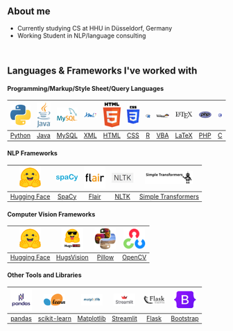 ## About me

- Currently studying CS at HHU in Düsseldorf, Germany
- Working Student in NLP/language consulting

<br>

## Languages & Frameworks I've worked with

#### Programming/Markup/Style Sheet/Query Languages

|       <img src="python.png" width=50>        |      <img src="java.png" width=50>       |       <img src="mysql.png" width=50>       |       <img src="xml.png" width=50>        |        <img src="html.png" width=50>        |          <img src="css.png" width=50>           |         <img src="r.png" width=50>         |                         <img src="vba.png" width=50>                         |           <img src="latex.png" width=50>           |      <img src="php.png" width=50>      |               <img src="c.png" width=50>                |
|:--------------------------------------------:|:----------------------------------------:|:------------------------------------------:|:-----------------------------------------:|:-------------------------------------------:|:-----------------------------------------------:|:------------------------------------------:|:----------------------------------------------------------------------------:|:--------------------------------------------------:|:--------------------------------------:|:-------------------------------------------------------:|
| <a href="https://www.python.org/">Python</a> | <a href="https://www.java.com/">Java</a> | <a href="https://www.mysql.com/">MySQL</a> | <a href="https://www.w3.org/XML/">XML</a> | <a href="https://www.w3.org/html/">HTML</a> | <a href="https://www.w3.org/Style/CSS/">CSS</a> | <a href="https://www.r-project.org/">R</a> | <a href="https://learn.microsoft.com/en-us/office/vba/api/overview/">VBA</a> | <a href="https://www.latex-project.org/">LaTeX</a> | <a href="https://www.php.net/">PHP</a> | <a href="https://www.iso.org/standard/74528.html">C</a> |

#### NLP Frameworks

|        <img src="huggingface.png" width=50>         |    <img src="spacy.png" width=50>     |            <img src="flair.png" width=50>             |       <img src="nltk.png" width=50>       |           <img src="simpletransformers.png" width=110>           |
|:---------------------------------------------------:|:-------------------------------------:|:-----------------------------------------------------:|:-----------------------------------------:|:----------------------------------------------------------------:|
| <a href="https://huggingface.co/">Hugging Face</a>  | <a href="https://spacy.io/">SpaCy</a> | <a href="https://github.com/flairNLP/flair">Flair</a> | <a href="https://www.nltk.org/">NLTK</a>  | <a href="https://simpletransformers.ai/">Simple Transformers</a> |

#### Computer Vision Frameworks

|        <img src="huggingface.png" width=50>         |               <img src="hugsvision.png" width=50>               |               <img src="pillow.png" width=50>                |               <img src="opencv.png" width=50>                |
|:---------------------------------------------------:|:---------------------------------------------------------------:|:------------------------------------------------------------:|:------------------------------------------------------------:|
| <a href="https://huggingface.co/">Hugging Face</a>  | <a href="https://github.com/qanastek/HugsVision">HugsVision</a> | <a href="https://python-pillow.org/">Pillow</a> | <a href="https://github.com/opencv/opencv-python">OpenCV</a> |

#### Other Tools and Libraries

|         <img src="pandas.png" width=50>         |        <img src="scikit-learn.png" width=50>        |       <img src="matplotlib.png" width=50>        |      <img src="streamlit.png" width=50>       |             <img src="flask.png" width=50>             |        <img src="bootstrap.png" width=50>         |
|:-----------------------------------------------:|:---------------------------------------------------:|:------------------------------------------------:|:---------------------------------------------:|:------------------------------------------------------:|:-------------------------------------------------:|
| <a href="https://pandas.pydata.org/">pandas</a> | <a href="https://scikit-learn.org">scikit-learn</a> | <a href="https://matplotlib.org/">Matplotlib</a> | <a href="https://streamlit.io/">Streamlit</a> | <a href="https://flask.palletsprojects.com/">Flask</a> | <a href="https://getbootstrap.com/">Bootstrap</a> |
